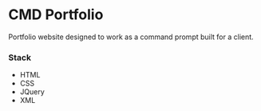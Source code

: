 # CMD Portfolio

Portfolio website designed to work as a command prompt built for a client.

### Stack
- HTML
- CSS
- JQuery
- XML
